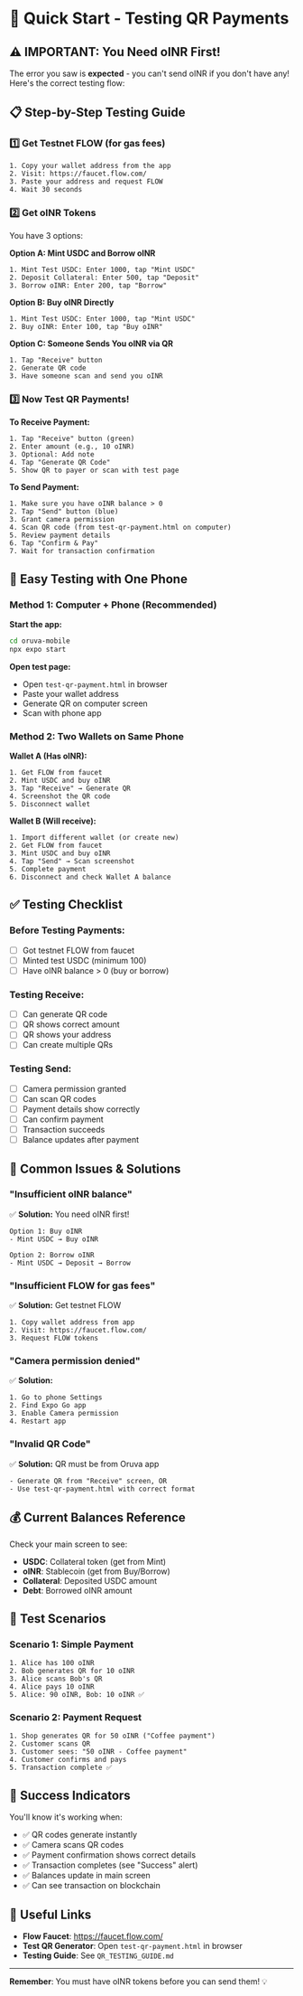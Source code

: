 # 🚀 Quick Start - Testing QR Payments

## ⚠️ IMPORTANT: You Need oINR First!

The error you saw is **expected** - you can't send oINR if you don't have any! Here's the correct testing flow:

## 📋 Step-by-Step Testing Guide

### 1️⃣ Get Testnet FLOW (for gas fees)
```
1. Copy your wallet address from the app
2. Visit: https://faucet.flow.com/
3. Paste your address and request FLOW
4. Wait 30 seconds
```

### 2️⃣ Get oINR Tokens
You have 3 options:

**Option A: Mint USDC and Borrow oINR**
```
1. Mint Test USDC: Enter 1000, tap "Mint USDC"
2. Deposit Collateral: Enter 500, tap "Deposit"
3. Borrow oINR: Enter 200, tap "Borrow"
```

**Option B: Buy oINR Directly**
```
1. Mint Test USDC: Enter 1000, tap "Mint USDC"
2. Buy oINR: Enter 100, tap "Buy oINR"
```

**Option C: Someone Sends You oINR via QR**
```
1. Tap "Receive" button
2. Generate QR code
3. Have someone scan and send you oINR
```

### 3️⃣ Now Test QR Payments!

**To Receive Payment:**
```
1. Tap "Receive" button (green)
2. Enter amount (e.g., 10 oINR)
3. Optional: Add note
4. Tap "Generate QR Code"
5. Show QR to payer or scan with test page
```

**To Send Payment:**
```
1. Make sure you have oINR balance > 0
2. Tap "Send" button (blue)
3. Grant camera permission
4. Scan QR code (from test-qr-payment.html on computer)
5. Review payment details
6. Tap "Confirm & Pay"
7. Wait for transaction confirmation
```

## 🧪 Easy Testing with One Phone

### Method 1: Computer + Phone (Recommended)

**Start the app:**
```bash
cd oruva-mobile
npx expo start
```

**Open test page:**
- Open `test-qr-payment.html` in browser
- Paste your wallet address
- Generate QR on computer screen
- Scan with phone app

### Method 2: Two Wallets on Same Phone

**Wallet A (Has oINR):**
```
1. Get FLOW from faucet
2. Mint USDC and buy oINR
3. Tap "Receive" → Generate QR
4. Screenshot the QR code
5. Disconnect wallet
```

**Wallet B (Will receive):**
```
1. Import different wallet (or create new)
2. Get FLOW from faucet
3. Mint USDC and buy oINR
4. Tap "Send" → Scan screenshot
5. Complete payment
6. Disconnect and check Wallet A balance
```

## ✅ Testing Checklist

### Before Testing Payments:
- [ ] Got testnet FLOW from faucet
- [ ] Minted test USDC (minimum 100)
- [ ] Have oINR balance > 0 (buy or borrow)

### Testing Receive:
- [ ] Can generate QR code
- [ ] QR shows correct amount
- [ ] QR shows your address
- [ ] Can create multiple QRs

### Testing Send:
- [ ] Camera permission granted
- [ ] Can scan QR codes
- [ ] Payment details show correctly
- [ ] Can confirm payment
- [ ] Transaction succeeds
- [ ] Balance updates after payment

## 🐛 Common Issues & Solutions

### "Insufficient oINR balance"
✅ **Solution:** You need oINR first!
```
Option 1: Buy oINR
- Mint USDC → Buy oINR

Option 2: Borrow oINR
- Mint USDC → Deposit → Borrow
```

### "Insufficient FLOW for gas fees"
✅ **Solution:** Get testnet FLOW
```
1. Copy wallet address from app
2. Visit: https://faucet.flow.com/
3. Request FLOW tokens
```

### "Camera permission denied"
✅ **Solution:** 
```
1. Go to phone Settings
2. Find Expo Go app
3. Enable Camera permission
4. Restart app
```

### "Invalid QR Code"
✅ **Solution:** QR must be from Oruva app
```
- Generate QR from "Receive" screen, OR
- Use test-qr-payment.html with correct format
```

## 💰 Current Balances Reference

Check your main screen to see:
- **USDC**: Collateral token (get from Mint)
- **oINR**: Stablecoin (get from Buy/Borrow)
- **Collateral**: Deposited USDC amount
- **Debt**: Borrowed oINR amount

## 📱 Test Scenarios

### Scenario 1: Simple Payment
```
1. Alice has 100 oINR
2. Bob generates QR for 10 oINR
3. Alice scans Bob's QR
4. Alice pays 10 oINR
5. Alice: 90 oINR, Bob: 10 oINR ✅
```

### Scenario 2: Payment Request
```
1. Shop generates QR for 50 oINR ("Coffee payment")
2. Customer scans QR
3. Customer sees: "50 oINR - Coffee payment"
4. Customer confirms and pays
5. Transaction complete ✅
```

## 🎯 Success Indicators

You'll know it's working when:
- ✅ QR codes generate instantly
- ✅ Camera scans QR codes
- ✅ Payment confirmation shows correct details
- ✅ Transaction completes (see "Success" alert)
- ✅ Balances update in main screen
- ✅ Can see transaction on blockchain

## 🔗 Useful Links

- **Flow Faucet**: https://faucet.flow.com/
- **Test QR Generator**: Open `test-qr-payment.html` in browser
- **Testing Guide**: See `QR_TESTING_GUIDE.md`

---

**Remember**: You must have oINR tokens before you can send them! 💡
